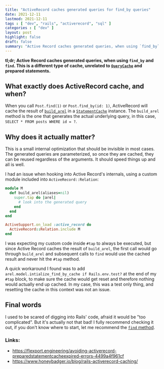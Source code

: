 ```yaml
---
title: "ActiveRecord caches generated queries for find_by queries"
date: 2021-12-11
lastmod: 2021-12-11
tags : [ "dev", "rails", "activerecord", "sql" ]
categories : [ "dev" ]
layout: post
highlight: false
draft: false
summary: "Active Record caches generated queries, when using `find_by` and `find`"
---
```


__tl;dr; Active Record caches generated queries, when using `find_by` and `find`. This is a different type of cache, unrelated to [`QueryCache`][query-cache] and prepared statements.__


## What exactly does ActiveRecord cache, and when?

When you call `Post.find(1)` or `Post.find_by(id: 1)`, ActiveRecord will cache the result of [`build_arel`][build-arel] in a [`StatementCache`][statement-cache] instance. The `build_arel` method is the one that generates the actual underlying query, in this case, `SELECT * FROM posts WHERE id = ?`.

## Why does it actually matter?

This is a small internal optimization that should be invisible in most cases. The generated queries are parameterized, so once they are cached, they can be reused regardless of the arguments. It should speed things up and all is well.

I had an issue when hooking into Active Record's internals, using a custom module included into `ActiveRecord::Relation`:

```ruby
module M
  def build_arel(aliases=nil)
    super.tap do |arel|
      # look into the generated query
    end
  end
end

ActiveSupport.on_load :active_record do
  ActiveRecord::Relation.include M
end
```

I was expecting my custom code inside `#tap` to always be executed, but since Active Record caches the result of `build_arel`, the first call would go through `build_arel` and subsequent calls to `find` would use the cached result and never hit the `#tap` method.

A quick workaround I found was to add `arel.model.intialize_find_by_cache if Rails.env.test?` at the end of my `#tap` block, to make sure the cache would get reset and therefore nothing would actually end up cached. In my case, this was a test only thing, and resetting the cache in this context was not an issue.

## Final words

I used to be scared of digging into Rails' code, afraid it would be "too complicated". But it's actually not that bad! I fully recommend checking it out, if you don't know where to start, let me recommend the [`find` method][find-method].

### Links:

- https://flexport.engineering/avoiding-activerecord-preparedstatementcacheexpired-errors-4499a4f961cf
- https://www.honeybadger.io/blog/rails-activerecord-caching/

[query-cache]:https://guides.rubyonrails.org/caching_with_rails.html#sql-caching
[build-arel]:https://github.com/rails/rails/blob/v7.0.0.rc1/activerecord/lib/active_record/relation/query_methods.rb#L1321-L1347
[statement-cache]:https://github.com/rails/rails/blob/v7.0.0.rc1/activerecord/lib/active_record/statement_cache.rb
[find-method]:https://github.com/rails/rails/blob/v7.0.0.rc1/activerecord/lib/active_record/core.rb#L268-L285
